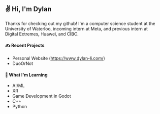 ## ✌️ Hi, I'm Dylan

Thanks for checking out my github! I'm a computer science student at the University of Waterloo, incoming intern at Meta, and previous intern at Digital Extremes, Huawei, and CIBC.

#### ✍ Recent Projects

* Personal Website (https://www.dylan-li.com/)
* DuoOrNot

#### 🧠 What I'm Learning

* AI/ML
* XR
* Game Development in Godot
* C++
* Python
